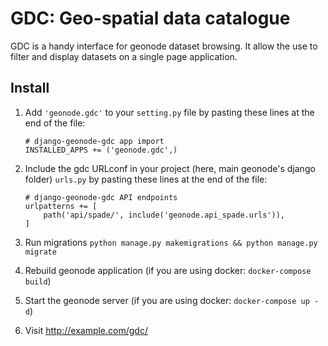 # GDC: Geo-spatial data catalogue
GDC is a handy interface for geonode dataset browsing. It allow the use to filter and display datasets on a single page application.

## Install


1. Add `'geonode.gdc'` to your `setting.py` file by pasting these lines at the end of the file:

    ```
    # django-geonode-gdc app import
    INSTALLED_APPS += ('geonode.gdc',)
    ```

2. Include the gdc URLconf in your project (here, main geonode's django folder) `urls.py` by pasting these lines at the end of the file:

    ```
    # django-geonode-gdc API endpoints
    urlpatterns += [  
        path('api/spade/', include('geonode.api_spade.urls')),
    ]
    ```

4. Run migrations `python manage.py makemigrations && python manage.py migrate`

5. Rebuild geonode application (if you are using docker: `docker-compose build`)

6. Start the geonode server (if you are using docker: `docker-compose up -d`)

7. Visit http://example.com/gdc/ 
